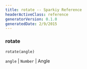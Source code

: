```yaml
---
title: rotate -- Sparkiy Reference
headerActiveClass: reference
generatorVersion: 0.1.0
generatedDate: 2/9/2015
---
```


### rotate

    rotate(angle)



`angle` | `Number` | Angle


